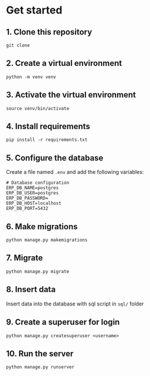 # Get started
## 1. Clone this repository
```git clone```
## 2. Create a virtual environment
```python -m venv venv```
## 3. Activate the virtual environment
```source venv/bin/activate```
## 4. Install requirements
```pip install -r requirements.txt```
## 5. Configure the database
Create a file named `.env` and add the following variables:
```
# Database configuration
ERP_DB_NAME=postgres
ERP_DB_USER=postgres
ERP_DB_PASSWORD=
ERP_DB_HOST=localhost
ERP_DB_PORT=5432
```
## 6. Make migrations
```python manage.py makemigrations```
## 7. Migrate
```python manage.py migrate```
## 8. Insert data
Insert data into the database with sql script in `sql/` folder
## 9. Create a superuser for login
```python manage.py createsuperuser <username>```
## 10. Run the server
```python manage.py runserver```